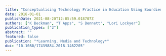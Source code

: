 ```yaml
---
title: "Conceptualising Technology Practice in Education Using Bourdieu's Sociology"
date: 2018-01-01
publishDate: 2021-08-20T12:05:59.018707Z
authors: ["K Beckman", "T Apps", "S Bennett", "Lori Lockyer"]
publication_types: ["2"]
abstract: ""
featured: false
publication: "*Learning, Media and Technology*"
doi: "10.1080/17439884.2018.1462205"
---
```


